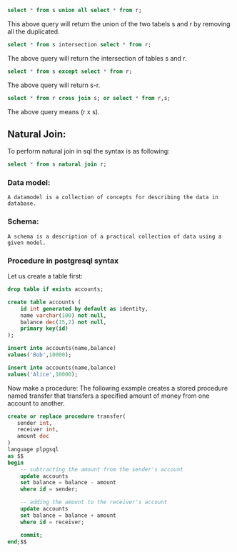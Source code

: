 ```sql
select * from s union all select * from r;
```

This above query will return the union of the two tabels s and r by removing all the duplicated.

```sql
select * from s intersection select * from r;
```

The above query will return the intersection of tables s and r.

```sql
select * from s except select * from r;
```

The above query will return s-r.

```sql
select * from r cross join s; or select * from r,s;
```

The above query means (r x s).

## Natural Join:

To perform natural join in sql the syntax is as following:

```sql
select * from s natural join r;
```

### Data model:
 
 	A datamodel is a collection of concepts for describing the data in database.

### Schema: 

	A schema is a description of a practical collection of data using a given model.

### Procedure in postgresql syntax


Let us create a table first:

```sql
drop table if exists accounts;

create table accounts (
    id int generated by default as identity,
    name varchar(100) not null,
    balance dec(15,2) not null,
    primary key(id)
);

insert into accounts(name,balance)
values('Bob',10000);

insert into accounts(name,balance)
values('Alice',10000);
```

Now make a procedure:
The following example creates a stored procedure named transfer that transfers a specified amount of money from one account to another.

```sql
create or replace procedure transfer(
   sender int,
   receiver int, 
   amount dec
)
language plpgsql    
as $$
begin
    -- subtracting the amount from the sender's account 
    update accounts 
    set balance = balance - amount 
    where id = sender;

    -- adding the amount to the receiver's account
    update accounts 
    set balance = balance + amount 
    where id = receiver;

    commit;
end;$$
```









